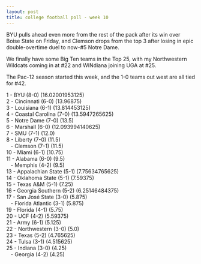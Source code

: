 ```yaml
---
layout: post
title: college football poll - week 10
---
```


BYU pulls ahead even more from the rest of the pack after its win over
Boise State on Friday, and Clemson drops from the top 3 after losing
in epic double-overtime duel to now-#5 Notre Dame.

We finally have some Big Ten teams in the Top 25, with my Northwestern
Wildcats coming in at #22 and WINdiana joining UGA at #25.

The Pac-12 season started this week, and the 1-0 teams out west are
all tied for #42.

1 - BYU (8-0) (16.02001953125)  
2 - Cincinnati (6-0) (13.96875)  
3 - Louisiana (6-1) (13.814453125)  
4 - Coastal Carolina (7-0) (13.5947265625)  
5 - Notre Dame (7-0) (13.5)  
6 - Marshall (6-0) (12.093994140625)  
7 - SMU (7-1) (12.0)  
8 - Liberty (7-0) (11.5)  
&nbsp;&nbsp; - Clemson (7-1) (11.5)  
10 - Miami (6-1) (10.75)  
11 - Alabama (6-0) (9.5)  
&nbsp;&nbsp; - Memphis (4-2) (9.5)  
13 - Appalachian State (5-1) (7.75634765625)  
14 - Oklahoma State (5-1) (7.59375)  
15 - Texas A&M (5-1) (7.25)  
16 - Georgia Southern (5-2) (6.25146484375)  
17 - San José State (3-0) (5.875)  
&nbsp;&nbsp; - Florida Atlantic (3-1) (5.875)  
19 - Florida (4-1) (5.75)  
20 - UCF (4-2) (5.59375)  
21 - Army (6-1) (5.125)  
22 - Northwestern (3-0) (5.0)  
23 - Texas (5-2) (4.765625)  
24 - Tulsa (3-1) (4.515625)  
25 - Indiana (3-0) (4.25)  
&nbsp;&nbsp; - Georgia (4-2) (4.25)  
